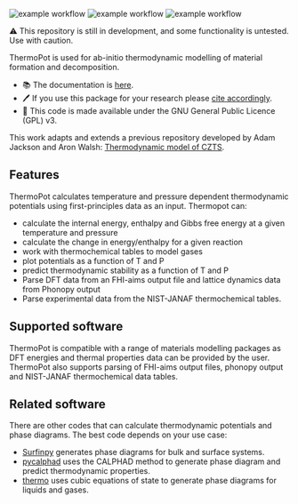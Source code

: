 ![example workflow](https://github.com/NU-CEM/ThermoPot/actions/workflows/build-docs.yml/badge.svg) ![example workflow](https://github.com/NU-CEM/ThermoPot/actions/workflows/run-tests.yml/badge.svg) ![example workflow](https://github.com/NU-CEM/ThermoPot/actions/workflows/lint-code.yml/badge.svg)

⚠️  This repository is still in development, and some functionality is untested. Use with caution.

ThermoPot is used for ab-initio thermodynamic modelling of material formation and decomposition.

- 📚 The documentation is [here](https://NU-CEM.github.io/ThermoPot).
- 🖊 If you use this package for your research please [cite accordingly](https://github.com/NU-CEM/ThermoPot/blob/main/citation.cff).
- 🔄 This code is made available under the GNU General Public Licence (GPL) v3.

This work adapts and extends a previous repository developed by Adam Jackson and Aron Walsh: [Thermodynamic model of CZTS](http://dx.doi.org/10.5281/zenodo.57130). 

## Features

ThermoPot calculates temperature and pressure dependent thermodynamic potentials using first-principles data as an input. Thermopot can:

- calculate the internal energy, enthalpy and Gibbs free energy at a given temperature and pressure
- calculate the change in energy/enthalpy for a given reaction
- work with thermochemical tables to model gases
- plot potentials as a function of T and P
- predict thermodynamic stability as a function of T and P
- Parse DFT data from an FHI-aims output file and lattice dynamics data from Phonopy output
- Parse experimental data from the NIST-JANAF thermochemical tables.

## Supported software

ThermoPot is compatible with a range of materials modelling packages as DFT energies and thermal properties data can be provided by the user. ThermoPot also supports parsing of FHI-aims output files, phonopy output and NIST-JANAF thermochemical data tables.

## Related software

There are other codes that can calculate thermodynamic potentials and phase diagrams. The best code depends on your use case:

- [Surfinpy](https://github.com/symmy596/SurfinPy) generates phase diagrams for bulk and surface systems. 
- [pycalphad](https://pycalphad.org/docs/latest/) uses the CALPHAD method to generate phase diagram and predict thermodynamic properties.
- [thermo](https://thermo.readthedocs.io/cubic_equations_of_state.html) uses cubic equations of state to generate phase diagrams for liquids and gases.
